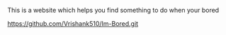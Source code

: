 This is a website which helps you find something to do when your bored

https://github.com/Vrishank510/Im-Bored.git
